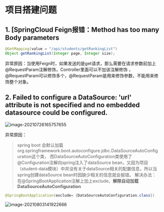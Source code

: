 # 项目搭建问题

## 1. [SpringCloud Feign报错：Method has too many Body parameters

```java
@GetMapping(value = "/api/students/getRankingList")
Object getRankingList(Integer page, Integer size);
```

异常原因：当使用Feign时，如果发送的是get请求，那么需要在请求参数前加上@RequestParam注解修饰，Controller里面可以不加该注解修饰 ，@RequestParam可以修饰多个，@RequestParam是用来修饰参数，不能用来修饰整个对象。

## 2. Failed to configure a DataSource: 'url' attribute is not specified and no embedded datasource could be configured.

![image-20210726165757655](C:\Users\dell\AppData\Roaming\Typora\typora-user-images\image-20210726165757655.png)

异常原因：

> spring boot 会默认加载org.springframework.boot.autoconfigure.jdbc.DataSourceAutoConfiguration这个类， 而DataSourceAutoConfiguration类使用了@Configuration注解向spring注入了dataSource bean，又因为项目（student-data模块）中并没有关于dataSource相关的配置信息，所以当spring创建dataSource bean时因缺少相关的信息就会报错。 解决办法：在@SpringBootApplication注解上加上exclude，**解除自动加载DataSourceAutoConfiguration**

```java
@SpringBootApplication(exclude= {DataSourceAutoConfiguration.class})
```

![image-20210803141922666](https://gitee.com/jiao_qianjin/zhishiku/raw/master/img/20210803141941.png)